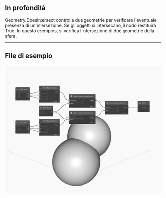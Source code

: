 ## In profondità
Geometry.DoesIntersect controlla due geometrie per verificare l'eventuale presenza di un'intersezione. Se gli oggetti si intersecano, il nodo restituirà True. In questo esempios, si verifica l'intersezione di due geometrie della sfera.
___
## File di esempio

![DoesIntersect](./Autodesk.DesignScript.Geometry.Geometry.DoesIntersect_img.jpg)

